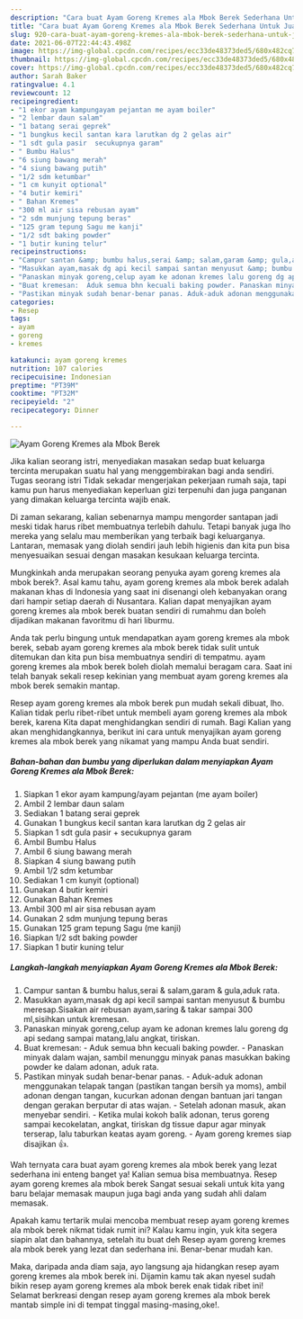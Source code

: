 ```yaml
---
description: "Cara buat Ayam Goreng Kremes ala Mbok Berek Sederhana Untuk Jualan"
title: "Cara buat Ayam Goreng Kremes ala Mbok Berek Sederhana Untuk Jualan"
slug: 920-cara-buat-ayam-goreng-kremes-ala-mbok-berek-sederhana-untuk-jualan
date: 2021-06-07T22:44:43.498Z
image: https://img-global.cpcdn.com/recipes/ecc33de48373ded5/680x482cq70/ayam-goreng-kremes-ala-mbok-berek-foto-resep-utama.jpg
thumbnail: https://img-global.cpcdn.com/recipes/ecc33de48373ded5/680x482cq70/ayam-goreng-kremes-ala-mbok-berek-foto-resep-utama.jpg
cover: https://img-global.cpcdn.com/recipes/ecc33de48373ded5/680x482cq70/ayam-goreng-kremes-ala-mbok-berek-foto-resep-utama.jpg
author: Sarah Baker
ratingvalue: 4.1
reviewcount: 12
recipeingredient:
- "1 ekor ayam kampungayam pejantan me ayam boiler"
- "2 lembar daun salam"
- "1 batang serai geprek"
- "1 bungkus kecil santan kara larutkan dg 2 gelas air"
- "1 sdt gula pasir  secukupnya garam"
- " Bumbu Halus"
- "6 siung bawang merah"
- "4 siung bawang putih"
- "1/2 sdm ketumbar"
- "1 cm kunyit optional"
- "4 butir kemiri"
- " Bahan Kremes"
- "300 ml air sisa rebusan ayam"
- "2 sdm munjung tepung beras"
- "125 gram tepung Sagu me kanji"
- "1/2 sdt baking powder"
- "1 butir kuning telur"
recipeinstructions:
- "Campur santan &amp; bumbu halus,serai &amp; salam,garam &amp; gula,aduk rata."
- "Masukkan ayam,masak dg api kecil sampai santan menyusut &amp; bumbu meresap.Sisakan air rebusan ayam,saring &amp; takar sampai 300 ml,sisihkan untuk kremesan."
- "Panaskan minyak goreng,celup ayam ke adonan kremes lalu goreng dg api sedang sampai matang,lalu angkat, tiriskan."
- "Buat kremesan:  Aduk semua bhn kecuali baking powder. Panaskan minyak dalam wajan, sambil menunggu minyak panas masukkan baking powder ke dalam adonan, aduk rata."
- "Pastikan minyak sudah benar-benar panas. Aduk-aduk adonan menggunakan telapak tangan (pastikan tangan bersih ya moms), ambil adonan dengan tangan, kucurkan adonan dengan bantuan jari tangan dengan gerakan berputar di atas wajan. Setelah adonan masuk, akan menyebar sendiri. Ketika mulai kokoh balik adonan, terus goreng sampai kecokelatan, angkat, tiriskan dg tissue dapur agar minyak terserap, lalu taburkan keatas ayam goreng. Ayam goreng kremes siap disajikan 👍."
categories:
- Resep
tags:
- ayam
- goreng
- kremes

katakunci: ayam goreng kremes 
nutrition: 107 calories
recipecuisine: Indonesian
preptime: "PT39M"
cooktime: "PT32M"
recipeyield: "2"
recipecategory: Dinner

---
```



![Ayam Goreng Kremes ala Mbok Berek](https://img-global.cpcdn.com/recipes/ecc33de48373ded5/680x482cq70/ayam-goreng-kremes-ala-mbok-berek-foto-resep-utama.jpg)

Jika kalian seorang istri, menyediakan masakan sedap buat keluarga tercinta merupakan suatu hal yang menggembirakan bagi anda sendiri. Tugas seorang istri Tidak sekadar mengerjakan pekerjaan rumah saja, tapi kamu pun harus menyediakan keperluan gizi terpenuhi dan juga panganan yang dimakan keluarga tercinta wajib enak.

Di zaman  sekarang, kalian sebenarnya mampu mengorder santapan jadi meski tidak harus ribet membuatnya terlebih dahulu. Tetapi banyak juga lho mereka yang selalu mau memberikan yang terbaik bagi keluarganya. Lantaran, memasak yang diolah sendiri jauh lebih higienis dan kita pun bisa menyesuaikan sesuai dengan masakan kesukaan keluarga tercinta. 



Mungkinkah anda merupakan seorang penyuka ayam goreng kremes ala mbok berek?. Asal kamu tahu, ayam goreng kremes ala mbok berek adalah makanan khas di Indonesia yang saat ini disenangi oleh kebanyakan orang dari hampir setiap daerah di Nusantara. Kalian dapat menyajikan ayam goreng kremes ala mbok berek buatan sendiri di rumahmu dan boleh dijadikan makanan favoritmu di hari liburmu.

Anda tak perlu bingung untuk mendapatkan ayam goreng kremes ala mbok berek, sebab ayam goreng kremes ala mbok berek tidak sulit untuk ditemukan dan kita pun bisa membuatnya sendiri di tempatmu. ayam goreng kremes ala mbok berek boleh diolah memalui beragam cara. Saat ini telah banyak sekali resep kekinian yang membuat ayam goreng kremes ala mbok berek semakin mantap.

Resep ayam goreng kremes ala mbok berek pun mudah sekali dibuat, lho. Kalian tidak perlu ribet-ribet untuk membeli ayam goreng kremes ala mbok berek, karena Kita dapat menghidangkan sendiri di rumah. Bagi Kalian yang akan menghidangkannya, berikut ini cara untuk menyajikan ayam goreng kremes ala mbok berek yang nikamat yang mampu Anda buat sendiri.

<!--inarticleads1-->

##### Bahan-bahan dan bumbu yang diperlukan dalam menyiapkan Ayam Goreng Kremes ala Mbok Berek:

1. Siapkan 1 ekor ayam kampung/ayam pejantan (me ayam boiler)
1. Ambil 2 lembar daun salam
1. Sediakan 1 batang serai geprek
1. Gunakan 1 bungkus kecil santan kara larutkan dg 2 gelas air
1. Siapkan 1 sdt gula pasir + secukupnya garam
1. Ambil  Bumbu Halus
1. Ambil 6 siung bawang merah
1. Siapkan 4 siung bawang putih
1. Ambil 1/2 sdm ketumbar
1. Sediakan 1 cm kunyit (optional)
1. Gunakan 4 butir kemiri
1. Gunakan  Bahan Kremes
1. Ambil 300 ml air sisa rebusan ayam
1. Gunakan 2 sdm munjung tepung beras
1. Gunakan 125 gram tepung Sagu (me kanji)
1. Siapkan 1/2 sdt baking powder
1. Siapkan 1 butir kuning telur




<!--inarticleads2-->

##### Langkah-langkah menyiapkan Ayam Goreng Kremes ala Mbok Berek:

1. Campur santan &amp; bumbu halus,serai &amp; salam,garam &amp; gula,aduk rata.
1. Masukkan ayam,masak dg api kecil sampai santan menyusut &amp; bumbu meresap.Sisakan air rebusan ayam,saring &amp; takar sampai 300 ml,sisihkan untuk kremesan.
1. Panaskan minyak goreng,celup ayam ke adonan kremes lalu goreng dg api sedang sampai matang,lalu angkat, tiriskan.
1. Buat kremesan:  - Aduk semua bhn kecuali baking powder. - Panaskan minyak dalam wajan, sambil menunggu minyak panas masukkan baking powder ke dalam adonan, aduk rata.
1. Pastikan minyak sudah benar-benar panas. - Aduk-aduk adonan menggunakan telapak tangan (pastikan tangan bersih ya moms), ambil adonan dengan tangan, kucurkan adonan dengan bantuan jari tangan dengan gerakan berputar di atas wajan. - Setelah adonan masuk, akan menyebar sendiri. - Ketika mulai kokoh balik adonan, terus goreng sampai kecokelatan, angkat, tiriskan dg tissue dapur agar minyak terserap, lalu taburkan keatas ayam goreng. - Ayam goreng kremes siap disajikan 👍.




Wah ternyata cara buat ayam goreng kremes ala mbok berek yang lezat sederhana ini enteng banget ya! Kalian semua bisa membuatnya. Resep ayam goreng kremes ala mbok berek Sangat sesuai sekali untuk kita yang baru belajar memasak maupun juga bagi anda yang sudah ahli dalam memasak.

Apakah kamu tertarik mulai mencoba membuat resep ayam goreng kremes ala mbok berek nikmat tidak rumit ini? Kalau kamu ingin, yuk kita segera siapin alat dan bahannya, setelah itu buat deh Resep ayam goreng kremes ala mbok berek yang lezat dan sederhana ini. Benar-benar mudah kan. 

Maka, daripada anda diam saja, ayo langsung aja hidangkan resep ayam goreng kremes ala mbok berek ini. Dijamin kamu tak akan nyesel sudah bikin resep ayam goreng kremes ala mbok berek enak tidak ribet ini! Selamat berkreasi dengan resep ayam goreng kremes ala mbok berek mantab simple ini di tempat tinggal masing-masing,oke!.

